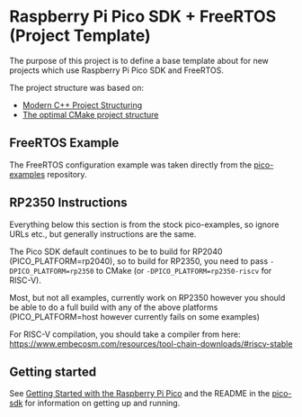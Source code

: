 # Raspberry Pi Pico SDK + FreeRTOS (Project Template)

The purpose of this project is to define a base template about for new projects which use
Raspberry Pi Pico SDK and FreeRTOS.

The project structure was based on:
- [Modern C++ Project Structuring](https://gregorykelleher.com/interview_practice_questions)
- [The optimal CMake project structure](https://palikar.github.io/posts/cmake_structure/#folder-structure)

## FreeRTOS Example
The FreeRTOS configuration example was taken directly from the [pico-examples](https://github.com/raspberrypi/pico-examples?tab=readme-ov-file#freertos) repository.

## RP2350 Instructions

Everything below this section is from the stock pico-examples, so ignore URLs etc., but generally instructions are the same.

The Pico SDK default continues to be to build for RP2040 (PICO_PLATFORM=rp2040), so to build for RP2350, you need to pass
`-DPICO_PLATFORM=rp2350` to CMake (or `-DPICO_PLATFORM=rp2350-riscv` for RISC-V).

Most, but not all examples, currently work on RP2350 however you should be able to do a full build with any of the above platforms (PICO_PLATFORM=host however currently fails on some examples)

For RISC-V compilation, you should take a compiler from here: https://www.embecosm.com/resources/tool-chain-downloads/#riscv-stable

## Getting started

See [Getting Started with the Raspberry Pi Pico](https://rptl.io/pico-get-started) and the README in the [pico-sdk](https://github.com/raspberrypi/pico-sdk) for information
on getting up and running.
